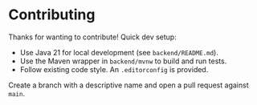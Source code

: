 # Contributing

Thanks for wanting to contribute! Quick dev setup:

- Use Java 21 for local development (see `backend/README.md`).
- Use the Maven wrapper in `backend/mvnw` to build and run tests.
- Follow existing code style. An `.editorconfig` is provided.

Create a branch with a descriptive name and open a pull request against `main`.
